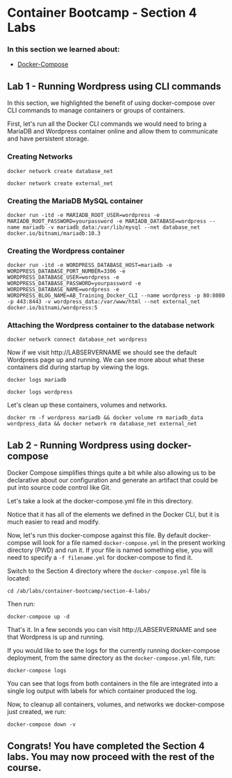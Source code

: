 # Container Bootcamp - Section 4 Labs

### In this section we learned about:

* [Docker-Compose](https://docs.docker.com/compose/)

## Lab 1 - Running Wordpress using CLI commands

In this section, we highlighted the benefit of using docker-compose over CLI commands to manage containers or groups of containers.

First, let's run all the Docker CLI commands we would need to bring a MariaDB and Wordpress container online and allow them to communicate and have persistent storage.

### Creating Networks

`docker network create database_net`

`docker network create external_net`

### Creating the MariaDB MySQL container

`docker run -itd -e MARIADB_ROOT_USER=wordpress -e MARIADB_ROOT_PASSWORD=yourpassword -e MARIADB_DATABASE=wordpress --name mariadb -v mariadb_data:/var/lib/mysql --net database_net docker.io/bitnami/mariadb:10.3`

### Creating the Wordpress container

`docker run -itd -e WORDPRESS_DATABASE_HOST=mariadb -e WORDPRESS_DATABASE_PORT_NUMBER=3306 -e WORDPRESS_DATABASE_USER=wordpress -e WORDPRESS_DATABASE_PASSWORD=yourpassword -e WORDPRESS_DATABASE_NAME=wordpress -e WORDPRESS_BLOG_NAME=AB_Training_Docker_CLI --name wordpress -p 80:8080 -p 443:8443 -v wordpress_data:/var/www/html --net external_net docker.io/bitnami/wordpress:5`

### Attaching the Wordpress container to the database network

`docker network connect database_net wordpress`

Now if we visit http://LABSERVERNAME we should see the default Wordpress page up and running. We can see more about what these containers did during startup by viewing the logs.

`docker logs mariadb`

`docker logs wordpress`

Let's clean up these containers, volumes and networks.

`docker rm -f wordpress mariadb && docker volume rm mariadb_data wordpress_data && docker network rm database_net external_net`

## Lab 2 - Running Wordpress using docker-compose

Docker Compose simplifies things quite a bit while also allowing us to be declarative about our configuration and generate an artifact that could be put into source code control like Git.

Let's take a look at the docker-compose.yml file in this directory.

Notice that it has all of the elements we defined in the Docker CLI, but it is much easier to read and modify.

Now, let's run this docker-compose against this file. By default docker-compse will look for a file named `docker-compose.yml` in the present working directory (PWD) and run it. If your file is named something else, you will need to specify a `-f filename.yml` for docker-compose to find it.

Switch to the Section 4 directory where the `docker-compose.yml` file is located:

`cd /ab/labs/container-bootcamp/section-4-labs/`

Then run:

`docker-compose up -d`

That's it. In a few seconds you can visit http://LABSERVERNAME and see that Wordpress is up and running.

If you would like to see the logs for the currently running docker-compose deployment, from the same directory as the `docker-compose.yml` file, run:

`docker-compose logs`

You can see that logs from both containers in the file are integrated into a single log output with labels for which container produced the log.

Now, to cleanup all containers, volumes, and networks we docker-compose just created, we run:

`docker-compose down -v`

## Congrats! You have completed the Section 4 labs. You may now proceed with the rest of the course.